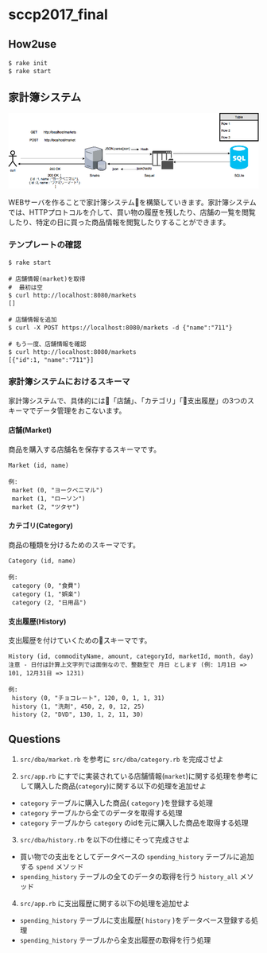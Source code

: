 # sccp2017_final

## How2use
```
$ rake init
$ rake start 
```


## 家計簿システム

![](./img/household.png)

WEBサーバを作ることで家計簿システムを構築していきます。家計簿システムでは、HTTPプロトコルを介して、買い物の履歴を残したり、店舗の一覧を閲覧したり、特定の日に買った商品情報を閲覧したりすることができます。

### テンプレートの確認

```
$ rake start

# 店舗情報(market)を取得
#  最初は空
$ curl http://localhost:8080/markets
[]

# 店舗情報を追加
$ curl -X POST https://localhost:8080/markets -d {"name":"711"}

# もう一度、店舗情報を確認
$ curl http://localhost:8080/markets
[{"id":1, "name":"711"}]
```


### 家計簿システムにおけるスキーマ

家計簿システムで、具体的には「店舗」、「カテゴリ」「支出履歴」の3つのスキーマでデータ管理をおこないます。

#### 店舗(Market)

商品を購入する店舗名を保存するスキーマです。

```
Market (id, name)

例:
 market (0, "ヨークベニマル")
 market (1, "ローソン")
 market (2, "ツタヤ")
```


#### カテゴリ(Category)

商品の種類を分けるためのスキーマです。

```
Category (id, name)

例:
 category (0, "食費")
 category (1, "娯楽")
 category (2, "日用品")
```

#### 支出履歴(History)

支出履歴を付けていくためのスキーマです。

```
History (id, commodityName, amount, categoryId, marketId, month, day)
注意 - 日付は計算上文字列では面倒なので、整数型で 月日 とします (例: 1月1日 => 101, 12月31日 => 1231)

例:
 history (0, "チョコレート", 120, 0, 1, 1, 31)
 history (1, "洗剤", 450, 2, 0, 12, 25)
 history (2, "DVD", 130, 1, 2, 11, 30)
```

## Questions
1. `src/dba/market.rb` を参考に `src/dba/category.rb` を完成させよ

2. `src/app.rb` にすでに実装されている店舗情報(`market`)に関する処理を参考にして購入した商品(`category`)に関する以下の処理を追加せよ
  - `category` テーブルに購入した商品( `category` )を登録する処理
  - `category` テーブルから全てのデータを取得する処理
  - `category` テーブルから `category` のidを元に購入した商品を取得する処理

3. `src/dba/history.rb` を以下の仕様にそって完成させよ
  - 買い物での支出をとしてデータベースの `spending_history` テーブルに追加する `spend` メソッド
  - `spending_history` テーブルの全てのデータの取得を行う `history_all` メソッド

4. `src/app.rb` に支出履歴に関する以下の処理を追加せよ
  - `spending_history` テーブルに支出履歴( `history` )をデータベース登録する処理
  - `spending_history` テーブルから全支出履歴の取得を行う処理

